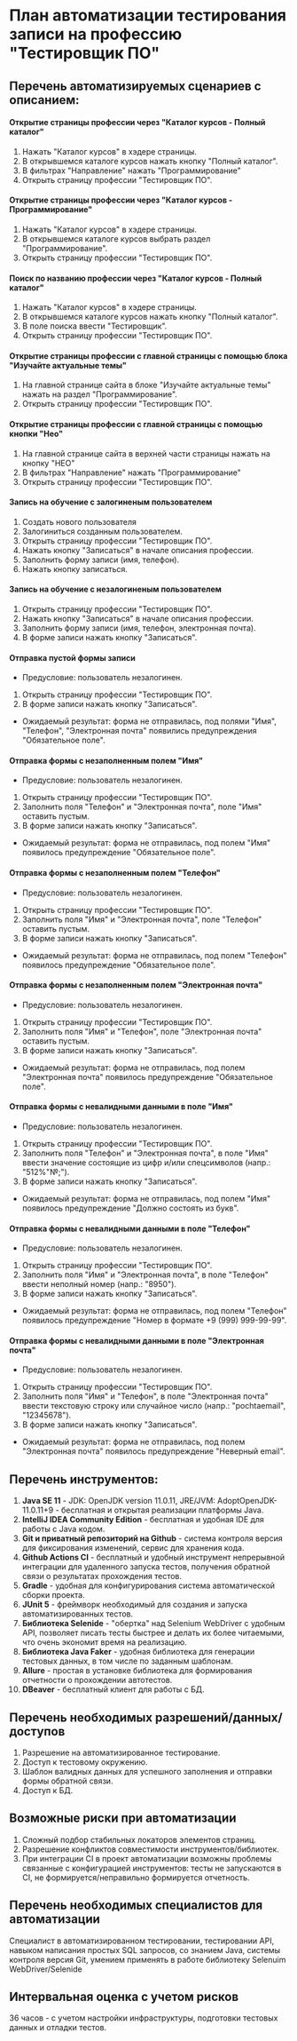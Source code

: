 # План автоматизации тестирования записи на профессию "Тестировщик ПО"
## Перечень автоматизируемых сценариев с описанием:
#### Открытие страницы профессии через "Каталог курсов - Полный каталог"
1. Нажать "Каталог курсов" в хэдере страницы.
2. В открывшемся каталоге курсов нажать кнопку "Полный каталог".
3. В фильтрах "Направление" нажать "Программирование"
4. Открыть страницу профессии "Тестировщик ПО".
#### Открытие страницы профессии через "Каталог курсов - Программирование"
1. Нажать "Каталог курсов" в хэдере страницы.
2. В открывшемся каталоге курсов выбрать раздел "Программирование".
3. Открыть страницу профессии "Тестировщик ПО".
#### Поиск по названию профессии через "Каталог курсов - Полный каталог"
1. Нажать "Каталог курсов" в хэдере страницы.
2. В открывшемся каталоге курсов нажать кнопку "Полный каталог".
3. В поле поиска ввести "Тестировщик".
4. Открыть страницу профессии "Тестировщик ПО".
#### Открытие страницы профессии с главной страницы с помощью блока "Изучайте актуальные темы"
1. На главной странице сайта в блоке "Изучайте актуальные темы" нажать на раздел "Программирование".
2. Открыть страницу профессии "Тестировщик ПО".
#### Открытие страницы профессии с главной страницы с помощью кнопки "Нео"
1. На главной странице сайта в верхней части страницы нажать на кнопку "НЕО"
2. В фильтрах "Направление" нажать "Программирование"
3. Открыть страницу профессии "Тестировщик ПО".
#### Запись на обучение с залогиненым пользователем
1. Создать нового пользователя
2. Залогиниться созданным пользователем.
3. Открыть страницу профессии "Тестировщик ПО".
4. Нажать кнопку "Записаться" в начале описания профессии.
5. Заполнить форму записи (имя, телефон).
6. Нажать кнопку записаться.
#### Запись на обучение с незалогиненым пользователем
1. Открыть страницу профессии "Тестировщик ПО".
2. Нажать кнопку "Записаться" в начале описания профессии.
3. Заполнить форму записи (имя, телефон, электронная почта).
4. В форме записи нажать кнопку "Записаться".
#### Отправка пустой формы записи
- Предусловие: пользователь незалогинен.
1. Открыть страницу профессии "Тестировщик ПО".
2. В форме записи нажать кнопку "Записаться".
- Ожидаемый результат: форма не отправилась, под полями "Имя", "Телефон", "Электронная почта" появились предупреждения "Обязательное поле".
#### Отправка формы с незаполненным полем "Имя"
- Предусловие: пользователь незалогинен.
1. Открыть страницу профессии "Тестировщик ПО".
2. Заполнить поля "Телефон" и "Электронная почта", поле "Имя" оставить пустым.
3. В форме записи нажать кнопку "Записаться".
- Ожидаемый результат: форма не отправилась, под полем "Имя" появилось предупреждение "Обязательное поле".
#### Отправка формы с незаполненным полем "Телефон"
- Предусловие: пользователь незалогинен.
1. Открыть страницу профессии "Тестировщик ПО".
2. Заполнить поля "Имя" и "Электронная почта", поле "Телефон" оставить пустым.
3. В форме записи нажать кнопку "Записаться".
- Ожидаемый результат: форма не отправилась, под полем "Телефон" появилось предупреждение "Обязательное поле".
#### Отправка формы с незаполненным полем "Электронная почта"
- Предусловие: пользователь незалогинен.
1. Открыть страницу профессии "Тестировщик ПО".
2. Заполнить поля "Имя" и "Телефон", поле "Электронная почта" оставить пустым.
3. В форме записи нажать кнопку "Записаться".
- Ожидаемый результат: форма не отправилась, под полем "Электронная почта" появилось предупреждение "Обязательное поле".
#### Отправка формы с невалидными данными в поле "Имя"
- Предусловие: пользователь незалогинен.
1. Открыть страницу профессии "Тестировщик ПО".
2. Заполнить поля "Телефон" и "Электронная почта", в поле "Имя" ввести значение состоящие из цифр и/или спецсимволов (напр.: "512%"№;").
3. В форме записи нажать кнопку "Записаться".
- Ожидаемый результат: форма не отправилась, под полем "Имя" появилось предупреждение "Должно состоять из букв".
#### Отправка формы с невалидными данными в поле "Телефон"
- Предусловие: пользователь незалогинен.
1. Открыть страницу профессии "Тестировщик ПО".
2. Заполнить поля "Имя" и "Электронная почта", в поле "Телефон" ввести неполный номер (напр.: "8950").
3. В форме записи нажать кнопку "Записаться".
- Ожидаемый результат: форма не отправилась, под полем "Телефон" появилось предупреждение "Номер в формате +9 (999) 999-99-99".
#### Отправка формы с невалидными данными в поле "Электронная почта"
- Предусловие: пользователь незалогинен.
1. Открыть страницу профессии "Тестировщик ПО".
2. Заполнить поля "Имя" и "Телефон", в поле "Электронная почта" ввести текстовую строку или случайное число (напр.: "pochtaemail", "12345678").
3. В форме записи нажать кнопку "Записаться".
- Ожидаемый результат: форма не отправилась, под полем "Электронная почта" появилось предупреждение "Неверный email".

## Перечень инструментов:
1. **Java SE 11** - JDK: OpenJDK version 11.0.11, JRE/JVM: AdoptOpenJDK-11.0.11+9 - бесплатная и открытая реализации платформы Java.
2. **IntelliJ IDEA Community Edition** - бесплатная и удобная IDE для работы с Java кодом.
3. **Git и приватный репозиторий на Github** - система контроля версия для фиксирования изменений, сервис для хранения кода.
4. **Github Actions CI** - бесплатный и удобный инструмент непрерывной интеграции для удаленного запуска тестов, получения обратной связи о результатах прохождения тестов.
5. **Gradle** - удобная для конфигурирования система автоматической сборки проекта.
6. **JUnit 5** - фреймворк необходимый для создания и запуска автоматизированных тестов.
7. **Библиотека Selenide** - "обертка" над Selenium WebDriver с удобным API, позволяет писать тесты быстрее и делать их более читаемыми, что очень экономит время на реализацию.
8. **Библиотека Java Faker** - удобная библиотека для генерации тестовых данных, в том числе по заданным шаблонам.
9. **Allure** - простая в установке библиотека для формирования отчетности о прохождении автотестов.
10. **DBeaver** - бесплатный клиент для работы с БД.

## Перечень необходимых разрешений/данных/доступов
1. Разрешение на автоматизированное тестирование.
2. Доступ к тестовому окружению.
3. Шаблон валидных данных для успешного заполнения и отправки формы обратной связи.
4. Доступ к БД.

## Возможные риски при автоматизации
1. Сложный подбор стабильных локаторов элементов страниц.
2. Разрешение конфликтов совместимости инструментов/библиотек.
3. При интеграции CI в проект автоматизации возможны проблемы связанные с конфигурацией инструментов: тесты не запускаются в CI, не формируется/неправильно формируется отчетность.

## Перечень необходимых специалистов для автоматизации
Специалист в автоматизированном тестировании, тестировании API, навыком написания простых SQL запросов, со знанием Java, системы контроля версия Git, умением применять в работе библиотеку Selenuim WebDriver/Selenide

## Интервальная оценка с учетом рисков
36 часов - с учетом настройки инфраструктуры, подготовки тестовых данных и отладки тестов.
